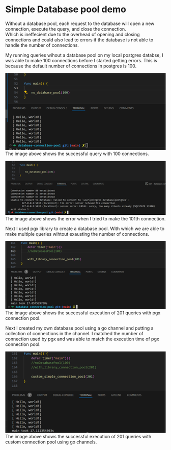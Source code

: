 
# Simple Database pool demo

Without a database pool, each request to the database will open a new connection, execute the query, and close the connection.  
Which is ineffecient due to the overhead of opening and closing connections and could also lead to errors if the database is not able to handle the number of connections.

My running queries wihout a database pool on my local postgres databse, I was able to make 100 connections before I started getting errors. This is because the default number of connections in postgres is 100.  

![Image showing succeful qury with 100 connections](assets/db-pool-100-connections.png)
The image above shows the successful query with 100 connections.  
  
![Image showing database error with 101th connection](assets/db-pool-101-connections.png)
The image above shows the error when I tried to make the 101th connection.  

Next I used pgx library to create a database pool. With which we are able to make multiple queries wihtout exausting the number of connections.

![201 Queries run succefully with pgx conenction pool](assets/with-pgx-connection-pool.png)
The image above shows the successful execution of 201 queries with pgx connection pool.

Next I created my own database pool using a go channel and putting a collection of connections in the channel. I matched the number of connection used by pgx and was able to match the execution time of pgx connection pool.

![201 Queries run succefully with custom connection pool](simple-connection-pool-using-channels.png)
The image above shows the successful execution of 201 queries with custom connection pool using go channels.  
